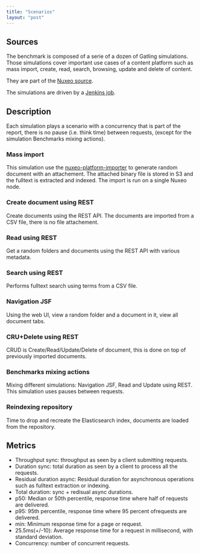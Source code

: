 ```yaml
---
title: "Scenarios"
layout: "post"
---
```


## Sources

The benchmark is composed of a serie of a dozen of Gatling simulations.
Those simulations cover important use cases of a content platform such as mass import, create, read, search, browsing, update and delete of content.

They are part of the [Nuxeo source](https://github.com/nuxeo/nuxeo/tree/master/ftests/nuxeo-server-gatling-tests).

The simulations are driven by a [Jenkins job](https://github.com/nuxeo/nuxeo-bench/).

## Description

Each simulation plays a scenario with a concurrency that is part of the report, there is no pause (i.e. think time) between requests,
(except for the simulation Benchmarks mixing actions).

### Mass import

This simulation use the [nuxeo-platform-importer](https://github.com/nuxeo/nuxeo-platform-importer/) to generate random document with an attachement.
The attached binary file is stored in S3 and the fulltext is extracted and indexed. The import is run on a single Nuxeo node.

### Create document using REST

Create documents using the REST API. The documents are imported from a CSV file, there is no file attachement.

### Read using REST

Get a random folders and documents using the REST API with various metadata.

### Search using REST

Performs fulltext search using terms from a CSV file.

### Navigation JSF

Using the web UI, view a random folder and a document in it, view all document tabs.

### CRU+Delete using REST

CRUD is Create/Read/Update/Delete of document, this is done on top of previously imported documents.

### Benchmarks mixing actions

Mixing different simulations: Navigation JSF, Read and Update using REST. This simulation uses pauses between requests.

### Reindexing repository

Time to drop and recreate the Elasticsearch index, documents are loaded from the repository.

## Metrics

- Throughput sync: throughput as seen by a client submitting requests.
- Duration sync: total duration as seen by a client to process all the requests.
- Residual duration async: Residual duration for asynchronous operations such as fulltext extraction or indexing.
- Total duration: sync + redisual async durations.
- p50: Median or 50th percentile, response time where half of requests are delivered.
- p95: 95th percentile, response time where 95 percent ofrequests are delivered.
- min: Minimum response time for a page or request.
- 25.5ms(+/-10): Average response time for a request in millisecond, with standard deviation.
- Concurrency: number of concurrent requests.
